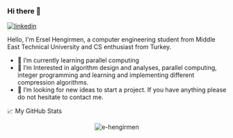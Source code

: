 ### Hi there 👋

  <a href="https://www.linkedin.com/in/ersel-hengirmen/">
    <img src="https://img.shields.io/badge/-LinkedIn-black.svg?style=plastic-square&logo=linkedin&colorB=555"
      alt="linkedin" />
  </a>

Hello, I'm Ersel Hengirmen, a computer engineering student from Middle East Technical University and CS enthusiast from Turkey.

- 🌱 I’m currently learning parallel computing
- 👯 I’m Interested in algorithm design and analyses, parallel computing, integer programming and learning and implementing different compression algorithms.
- 🤔 I’m looking for new ideas to start a project. If you have anything please do not hesitate to contact me.
<!--
**e-hengirmen/e-hengirmen** is a ✨ _special_ ✨ repository because its `README.md` (this file) appears on your GitHub profile.

Here are some ideas to get you started:
- 📝 [Resume](https://user.ceng.metu.edu.tr/~e2468015)


- 🔭 I’m currently working on ...
- 🌱 I’m currently learning ...
- 👯 I’m looking to collaborate on ...
- 🤔 I’m looking for help with ...
- 💬 Ask me about ...
- 📫 How to reach me: ...
- 😄 Pronouns: ...
- ⚡ Fun fact: ...
-->

📈 My GitHub Stats

<p align="center"> <img src="https://github-readme-stats.vercel.app/api?username=e-hengirmen&show_icons=true&theme=gotham" alt="e-hengirmen" />
